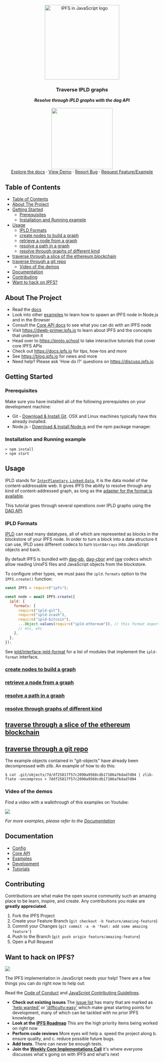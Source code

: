 <p align="center">
  <a href="https://js.ipfs.io" title="JS IPFS">
    <img src="https://ipfs.io/ipfs/Qme6KJdKcp85TYbLxuLV7oQzMiLremD7HMoXLZEmgo6Rnh/js-ipfs-sticker.png" alt="IPFS in JavaScript logo" width="244" />
  </a>
</p>

<h3 align="center"><b>Traverse IPLD graphs</b></h3>

<p align="center">
  <b><i>Resolve through IPLD graphs with the dag API</i></b>
  <br />
  <br />
  <img src="https://raw.githubusercontent.com/jlord/forkngo/gh-pages/badges/cobalt.png" width="200">
  <br>
  <a href="https://github.com/ipfs/js-ipfs/tree/master/docs">Explore the docs</a>
  ·
  <a href="https://codesandbox.io/">View Demo</a>
  ·
  <a href="https://github.com/ipfs-examples/js-ipfs-examples/issues">Report Bug</a>
  ·
  <a href="https://github.com/ipfs-examples/js-ipfs-examples/issues">Request Feature/Example</a>
</p>

## Table of Contents

- [Table of Contents](#table-of-contents)
- [About The Project](#about-the-project)
- [Getting Started](#getting-started)
  - [Prerequisites](#prerequisites)
  - [Installation and Running example](#installation-and-running-example)
- [Usage](#usage)
  - [IPLD Formats](#ipld-formats)
  - [create nodes to build a graph](#create-nodes-to-build-a-graph)
  - [retrieve a node from a graph](#retrieve-a-node-from-a-graph)
  - [resolve a path in a graph](#resolve-a-path-in-a-graph)
  - [resolve through graphs of different kind](#resolve-through-graphs-of-different-kind)
- [traverse through a slice of the ethereum blockchain](#traverse-through-a-slice-of-the-ethereum-blockchain)
- [traverse through a git repo](#traverse-through-a-git-repo)
  - [Video of the demos](#video-of-the-demos)
- [Documentation](#documentation)
- [Contributing](#contributing)
- [Want to hack on IPFS?](#want-to-hack-on-ipfs)

## About The Project

- Read the [docs](https://github.com/ipfs/js-ipfs/tree/master/docs)
- Look into other [examples](https://github.com/ipfs-examples/js-ipfs-examples) to learn how to spawn an IPFS node in Node.js and in the Browser
- Consult the [Core API docs](https://github.com/ipfs/js-ipfs/tree/master/docs/core-api) to see what you can do with an IPFS node
- Visit https://dweb-primer.ipfs.io to learn about IPFS and the concepts that underpin it
- Head over to https://proto.school to take interactive tutorials that cover core IPFS APIs
- Check out https://docs.ipfs.io for tips, how-tos and more
- See https://blog.ipfs.io for news and more
- Need help? Please ask 'How do I?' questions on https://discuss.ipfs.io

## Getting Started

### Prerequisites

Make sure you have installed all of the following prerequisites on your development machine:

- Git - [Download & Install Git](https://git-scm.com/downloads). OSX and Linux machines typically have this already installed.
- Node.js - [Download & Install Node.js](https://nodejs.org/en/download/) and the npm package manager.

### Installation and Running example

```console
> npm install
> npm start
```

## Usage

IPLD stands for [`InterPlanetary Linked-Data`](https://ipld.io/), it is the data model of the content-addressable web. It gives IPFS the ability to resolve through any kind of content-addressed graph, as long as the [adapter for the format is available](https://github.com/ipld/interface-ipld-format#modules-that-implement-the-interface).

This tutorial goes through several operations over IPLD graphs using the [DAG API](https://github.com/ipfs/js-ipfs/tree/master/packages/interface-ipfs-core/API/dag).

### IPLD Formats

[IPLD](https://docs.ipld.io/) can read many datatypes, all of which are represented as blocks in the blockstore of your IPFS node. In order to turn a block into a data structure it can use, IPLD uses different codecs to turn `Uint8Arrays` into JavaScript objects and back.

By default IPFS is bundled with [dag-pb](https://www.npmjs.com/package/ipld-dag-pb), [dag-cbor](https://www.npmjs.com/package/ipld-dag-cbor) and [raw](https://www.npmjs.com/package/ipld-raw) codecs which allow reading UnixFS files and JavaScript objects from the blockstore.

To configure other types, we must pass the `ipld.formats` option to the `IPFS.create()` function:

```javascript
const IPFS = require("ipfs");

const node = await IPFS.create({
  ipld: {
    formats: [
      require("ipld-git"),
      require("ipld-zcash"),
      require("ipld-bitcoin"),
      ...Object.values(require("ipld-ethereum")), // this format exports multiple codecs so flatten into a list
      // etc, etc
    ],
  },
});
```

See [ipld/interface-ipld-format](https://github.com/ipld/interface-ipld-format) for a list of modules that implement the `ipld-format` interface.

### [create nodes to build a graph](./put.js)

### [retrieve a node from a graph](./get.js)

### [resolve a path in a graph](./get-path.js)

### [resolve through graphs of different kind](./get-path-accross-formats.js)

## [traverse through a slice of the ethereum blockchain](./eth.js)

## [traverse through a git repo](./git.js)

The example objects contained in "git-objects" have already been decompressed with zlib. An example of how to do this:

    $ cat .git/objects/7d/df25817f57c2090a9568cdb17106a76dad7d04 | zlib-flate -uncompress > 7ddf25817f57c2090a9568cdb17106a76dad7d04

### Video of the demos

Find a video with a walkthrough of this examples on Youtube:

[![](https://ipfs.io/ipfs/QmYkeiPtVTR8TdgBNa4u46RvjfnbUFUxSDdb8BqDpqDEer)](https://youtu.be/drULwJ_ZDRQ?t=1m29s)

_For more examples, please refer to the [Documentation](#documentation)_

## Documentation

- [Config](https://docs.ipfs.io/)
- [Core API](https://github.com/ipfs/js-ipfs/tree/master/docs/core-api)
- [Examples](https://github.com/ipfs-examples/js-ipfs-examples)
- [Development](https://github.com/ipfs/js-ipfs/blob/master/docs/DEVELOPMENT.md)
- [Tutorials](https://proto.school)

## Contributing

Contributions are what make the open source community such an amazing place to be learn, inspire, and create. Any contributions you make are **greatly appreciated**.

1. Fork the IPFS Project
2. Create your Feature Branch (`git checkout -b feature/amazing-feature`)
3. Commit your Changes (`git commit -a -m 'feat: add some amazing feature'`)
4. Push to the Branch (`git push origin feature/amazing-feature`)
5. Open a Pull Request

## Want to hack on IPFS?

[![](https://cdn.rawgit.com/jbenet/contribute-ipfs-gif/master/img/contribute.gif)](https://github.com/ipfs/community/blob/master/CONTRIBUTING.md)

The IPFS implementation in JavaScript needs your help! There are a few things you can do right now to help out:

Read the [Code of Conduct](https://github.com/ipfs/community/blob/master/code-of-conduct.md) and [JavaScript Contributing Guidelines](https://github.com/ipfs/community/blob/master/CONTRIBUTING_JS.md).

- **Check out existing issues** The [issue list](https://github.com/ipfs/js-ipfs/issues) has many that are marked as ['help wanted'](https://github.com/ipfs/js-ipfs/issues?q=is%3Aissue+is%3Aopen+sort%3Aupdated-desc+label%3A%22help+wanted%22) or ['difficulty:easy'](https://github.com/ipfs/js-ipfs/issues?q=is%3Aissue+is%3Aopen+sort%3Aupdated-desc+label%3Adifficulty%3Aeasy) which make great starting points for development, many of which can be tackled with no prior IPFS knowledge
- **Look at the [IPFS Roadmap](https://github.com/ipfs/roadmap)** This are the high priority items being worked on right now
- **Perform code reviews** More eyes will help
  a. speed the project along
  b. ensure quality, and
  c. reduce possible future bugs.
- **Add tests**. There can never be enough tests.
- **Join the [Weekly Core Implementations Call](https://github.com/ipfs/team-mgmt/issues/992)** it's where everyone discusses what's going on with IPFS and what's next
